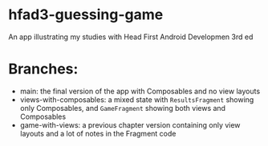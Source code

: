 # hfad3-guessing-game
An app illustrating my studies with Head First Android Developmen 3rd ed

# Branches:
- main: the final version of the app with Composables and no view layouts
- views-with-composables: a mixed state with `ResultsFragment` showing only Composables, and `GameFragment` showing both views and Composables
- game-with-views: a previous chapter version containing only view layouts and a lot of notes in the Fragment code
